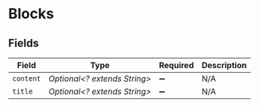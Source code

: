 # Blocks


## Fields

| Field                        | Type                         | Required                     | Description                  |
| ---------------------------- | ---------------------------- | ---------------------------- | ---------------------------- |
| `content`                    | *Optional<? extends String>* | :heavy_minus_sign:           | N/A                          |
| `title`                      | *Optional<? extends String>* | :heavy_minus_sign:           | N/A                          |